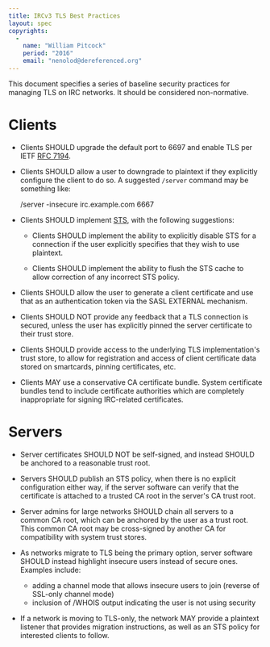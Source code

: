 ```yaml
---
title: IRCv3 TLS Best Practices
layout: spec
copyrights:
  -
    name: "William Pitcock"
    period: "2016"
    email: "nenolod@dereferenced.org"
---
```


This document specifies a series of baseline security practices for managing TLS on IRC networks.
It should be considered non-normative.


# Clients

* Clients SHOULD upgrade the default port to 6697 and enable TLS per IETF [RFC 7194][rfc7194].

  [rfc7194]: https://tools.ietf.org/html/rfc7194

* Clients SHOULD allow a user to downgrade to plaintext if they explicitly configure the client
  to do so.  A suggested `/server` command may be something like:

    /server -insecure irc.example.com 6667

* Clients SHOULD implement [STS][sts-3.3], with the following suggestions:

  * Clients SHOULD implement the ability to explicitly disable STS for a connection if the user
    explicitly specifies that they wish to use plaintext.

  * Clients SHOULD implement the ability to flush the STS cache to allow correction of any
    incorrect STS policy.

  [sts-3.3]: http://ircv3.net/specs/core/sts-3.3.html

* Clients SHOULD allow the user to generate a client certificate and use that as an authentication
  token via the SASL EXTERNAL mechanism.

* Clients SHOULD NOT provide any feedback that a TLS connection is secured, unless the user has
  explicitly pinned the server certificate to their trust store.

* Clients SHOULD provide access to the underlying TLS implementation's trust store, to allow for
  registration and access of client certificate data stored on smartcards, pinning certificates,
  etc.

* Clients MAY use a conservative CA certificate bundle.  System certificate bundles tend to
  include certificate authorities which are completely inappropriate for signing IRC-related
  certificates.


# Servers

* Server certificates SHOULD NOT be self-signed, and instead SHOULD be anchored to a reasonable
  trust root.

* Servers SHOULD publish an STS policy, when there is no explicit configuration either way, if
  the server software can verify that the certificate is attached to a trusted CA root in the
  server's CA trust root.

* Server admins for large networks SHOULD chain all servers to a common CA root, which can be
  anchored by the user as a trust root.  This common CA root may be cross-signed by another CA
  for compatibility with system trust stores.

* As networks migrate to TLS being the primary option, server software SHOULD instead highlight
  insecure users instead of secure ones.  Examples include:

  - adding a channel mode that allows insecure users to join (reverse of SSL-only channel mode)
  - inclusion of /WHOIS output indicating the user is not using security

* If a network is moving to TLS-only, the network MAY provide a plaintext listener that provides
  migration instructions, as well as an STS policy for interested clients to follow.
